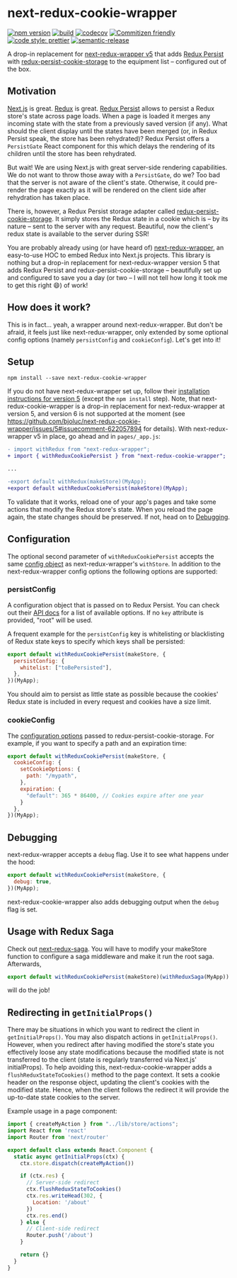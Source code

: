 # next-redux-cookie-wrapper

[![npm version](https://badge.fury.io/js/next-redux-cookie-wrapper.svg)](https://badge.fury.io/js/next-redux-cookie-wrapper)
[![build](https://github.com/bjoluc/next-redux-cookie-wrapper/workflows/build/badge.svg)](https://github.com/bjoluc/next-redux-cookie-wrapper/actions)
[![codecov](https://codecov.io/gh/bjoluc/next-redux-cookie-wrapper/branch/master/graph/badge.svg)](https://codecov.io/gh/bjoluc/next-redux-cookie-wrapper)
[![Commitizen friendly](https://img.shields.io/badge/commitizen-friendly-brightgreen.svg)](http://commitizen.github.io/cz-cli/)
[![code style: prettier](https://img.shields.io/badge/code_style-prettier-ff69b4.svg)](https://github.com/prettier/prettier)
[![semantic-release](https://img.shields.io/badge/%20%20%F0%9F%93%A6%F0%9F%9A%80-semantic--release-e10079.svg)](https://github.com/semantic-release/semantic-release)

A drop-in replacement for [next-redux-wrapper v5](https://github.com/kirill-konshin/next-redux-wrapper/tree/5.x) that adds [Redux Persist](https://github.com/rt2zz/redux-persist) with [redux-persist-cookie-storage](https://github.com/abersager/redux-persist-cookie-storage) to the equipment list – configured out of the box.

## Motivation

[Next.js](https://nextjs.org/) is great.
[Redux](https://redux.js.org/) is great.
[Redux Persist](https://github.com/rt2zz/redux-persist) allows to persist a Redux store's state across page loads.
When a page is loaded it merges any incoming state with the state from a previously saved version (if any).
What should the client display until the states have been merged (or, in Redux Persist speak, the store has been rehydrated)?
Redux Persist offers a `PersistGate` React component for this which delays the rendering of its children until the store has been rehydrated.

But wait!
We are using Next.js with great server-side rendering capabilities.
We do not want to throw those away with a `PersistGate`, do we?
Too bad that the server is not aware of the client's state.
Otherwise, it could pre-render the page exactly as it will be rendered on the client side after rehydration has taken place.

There is, however, a Redux Persist storage adapter called [redux-persist-cookie-storage](https://github.com/abersager/redux-persist-cookie-storage).
It simply stores the Redux state in a cookie which is – by its nature – sent to the server with any request.
Beautiful, now the client's redux state is available to the server during SSR!

You are probably already using (or have heard of) [next-redux-wrapper](https://github.com/kirill-konshin/next-redux-wrapper), an easy-to-use HOC to embed Redux into Next.js projects.
This library is nothing but a drop-in replacement for next-redux-wrapper version 5 that adds Redux Persist and redux-persist-cookie-storage – beautifully set up and configured to save you a day (or two – I will not tell how long it took me to get this right :smile:) of work!

## How does it work?

This is in fact... yeah, a wrapper around next-redux-wrapper.
But don't be afraid, it feels just like next-redux-wrapper, only extended by some optional config options (namely `persistConfig` and `cookieConfig`).
Let's get into it!

## Setup

```
npm install --save next-redux-cookie-wrapper
```

If you do not have next-redux-wrapper set up, follow their [installation instructions for version 5](https://github.com/kirill-konshin/next-redux-wrapper/tree/5.x#installation) (except the `npm install` step).
Note, that next-redux-cookie-wrapper is a drop-in replacement for next-redux-wrapper at version 5, and version 6 is not supported at the moment (see https://github.com/bjoluc/next-redux-cookie-wrapper/issues/5#issuecomment-622057894 for details).
With next-redux-wrapper v5 in place, go ahead and in `pages/_app.js`:

```diff
- import withRedux from "next-redux-wrapper";
+ import { withReduxCookiePersist } from "next-redux-cookie-wrapper";

...

-export default withRedux(makeStore)(MyApp);
+export default withReduxCookiePersist(makeStore)(MyApp);
```

To validate that it works, reload one of your app's pages and take some actions that modify the Redux store's state.
When you reload the page again, the state changes should be preserved.
If not, head on to [Debugging](#debugging).

## Configuration

The optional second parameter of `withReduxCookiePersist` accepts the same [config object](https://github.com/kirill-konshin/next-redux-wrapper#how-it-works) as next-redux-wrapper's `withStore`.
In addition to the next-redux-wrapper config options the following options are supported:

### persistConfig

A configuration object that is passed on to Redux Persist.
You can check out their [API docs](https://github.com/rt2zz/redux-persist/blob/master/docs/api.md#type-persistconfig) for a list of available options.
If no `key` attribute is provided, "root" will be used.

A frequent example for the `persistConfig` key is whitelisting or blacklisting of Redux state keys to specify which keys shall be persisted:

```js
export default withReduxCookiePersist(makeStore, {
  persistConfig: {
    whitelist: ["toBePersisted"],
  },
})(MyApp);
```

You should aim to persist as little state as possible because the cookies' Redux state is included in every request and cookies have a size limit.

### cookieConfig

The [configuration options](https://github.com/abersager/redux-persist-cookie-storage#options) passed to redux-persist-cookie-storage.
For example, if you want to specify a path and an expiration time:

```js
export default withReduxCookiePersist(makeStore, {
  cookieConfig: {
    setCookieOptions: {
      path: "/mypath",
    },
    expiration: {
      "default": 365 * 86400, // Cookies expire after one year
    }
  },
})(MyApp);
```

## Debugging

next-redux-wrapper accepts a `debug` flag.
Use it to see what happens under the hood:

```js
export default withReduxCookiePersist(makeStore, {
  debug: true,
})(MyApp);
```

next-redux-cookie-wrapper also adds debugging output when the `debug` flag is set.

## Usage with Redux Saga

Check out [next-redux-saga](https://github.com/bmealhouse/next-redux-saga).
You will have to modify your makeStore function to configure a saga middleware and make it run the root saga.
Afterwards,

```js
export default withReduxCookiePersist(makeStore)(withReduxSaga(MyApp))
```

will do the job!

## Redirecting in `getInitialProps()`

There may be situations in which you want to redirect the client in `getInitialProps()`.
You may also dispatch actions in `getInitialProps()`.
However, when you redirect after having modified the store's state you effectively loose any state modifications because the modified state is not transferred to the client (state is regularly transferred via Next.js' initialProps).
To help avoiding this, next-redux-cookie-wrapper adds a `flushReduxStateToCookies()` method to the page context.
It sets a cookie header on the response object, updating the client's cookies with the modified state.
Hence, when the client follows the redirect it will provide the up-to-date state cookies to the server.

Example usage in a page component:

```js
import { createMyAction } from "../lib/store/actions";
import React from 'react'
import Router from 'next/router'

export default class extends React.Component {
  static async getInitialProps(ctx) {
    ctx.store.dispatch(createMyAction())

    if (ctx.res) {
      // Server-side redirect
      ctx.flushReduxStateToCookies()
      ctx.res.writeHead(302, {
        Location: '/about'
      })
      ctx.res.end()
    } else {
      // Client-side redirect
      Router.push('/about')
    }

    return {}
  }
}
```
